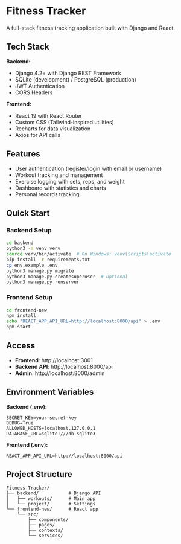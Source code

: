 # Fitness Tracker

A full-stack fitness tracking application built with Django and React.

## Tech Stack

**Backend:**
- Django 4.2+ with Django REST Framework
- SQLite (development) / PostgreSQL (production)
- JWT Authentication
- CORS Headers

**Frontend:**
- React 19 with React Router
- Custom CSS (Tailwind-inspired utilities)
- Recharts for data visualization
- Axios for API calls

## Features

- User authentication (register/login with email or username)
- Workout tracking and management
- Exercise logging with sets, reps, and weight
- Dashboard with statistics and charts
- Personal records tracking

## Quick Start

### Backend Setup

```bash
cd backend
python3 -m venv venv
source venv/bin/activate  # On Windows: venv\Scripts\activate
pip install -r requirements.txt
cp env.example .env
python3 manage.py migrate
python3 manage.py createsuperuser  # Optional
python3 manage.py runserver
```

### Frontend Setup

```bash
cd frontend-new
npm install
echo "REACT_APP_API_URL=http://localhost:8000/api" > .env
npm start
```

## Access

- **Frontend**: http://localhost:3001
- **Backend API**: http://localhost:8000/api
- **Admin**: http://localhost:8000/admin

## Environment Variables

**Backend (.env):**
```env
SECRET_KEY=your-secret-key
DEBUG=True
ALLOWED_HOSTS=localhost,127.0.0.1
DATABASE_URL=sqlite:///db.sqlite3
```

**Frontend (.env):**
```env
REACT_APP_API_URL=http://localhost:8000/api
```

## Project Structure

```
Fitness-Tracker/
├── backend/           # Django API
│   ├── workouts/      # Main app
│   └── project/       # Settings
└── frontend-new/      # React app
    └── src/
        ├── components/
        ├── pages/
        ├── contexts/
        └── services/
```
